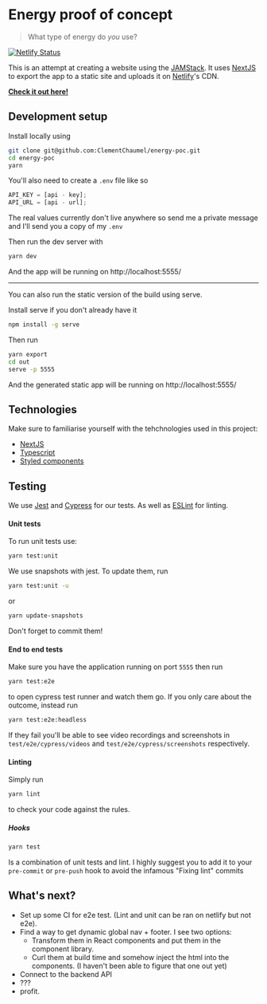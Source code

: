 # Energy proof of concept

> What type of energy do _you_ use?

[![Netlify Status](https://api.netlify.com/api/v1/badges/4abbd05d-15f2-46ef-8a18-2a6cc50157d0/deploy-status)](https://app.netlify.com/sites/energy-poc/deploys)

This is an attempt at creating a website using the [JAMStack](https://jamstack.wtf/). It uses [NextJS](https://nextjs.org/#features) to export the app to a static site and uploads it on [Netlify](https://www.netlify.com/)'s CDN.

**[Check it out here!](https://energy-poc.netlify.com/)**

## Development setup

Install locally using

```sh
git clone git@github.com:ClementChaumel/energy-poc.git
cd energy-poc
yarn
```

You'll also need to create a `.env` file like so

```js
API_KEY = [api - key];
API_URL = [api - url];
```

The real values currently don't live anywhere so send me a private message and I'll send you a copy of my `.env`

Then run the dev server with

```sh
yarn dev
```

And the app will be running on http://localhost:5555/

---

You can also run the static version of the build using serve.

Install serve if you don't already have it

```sh
npm install -g serve
```

Then run

```sh
yarn export
cd out
serve -p 5555
```

And the generated static app will be running on http://localhost:5555/

## Technologies

Make sure to familiarise yourself with the tehchnologies used in this project:

- [NextJS](https://nextjs.org/learn/basics/getting-started)
- [Typescript](https://www.typescriptlang.org/docs/handbook/typescript-in-5-minutes.html)
- [Styled components](https://www.styled-components.com/docs/)

## Testing

We use [Jest](https://jestjs.io/) and [Cypress](https://www.cypress.io/) for our tests. As well as [ESLint](https://eslint.org/) for linting.

#### Unit tests

To run unit tests use:

```sh
yarn test:unit
```

We use snapshots with jest.
To update them, run

```sh
yarn test:unit -u
```

or

```sh
yarn update-snapshots
```

Don't forget to commit them!

#### End to end tests

Make sure you have the application running on port `5555` then run

```sh
yarn test:e2e
```

to open cypress test runner and watch them go.
If you only care about the outcome, instead run

```sh
yarn test:e2e:headless
```

If they fail you'll be able to see video recordings and screenshots in
`test/e2e/cypress/videos` and
`test/e2e/cypress/screenshots` respectively.

#### Linting

Simply run

```sh
yarn lint
```

to check your code against the rules.

##### Hooks

```sh
yarn test
```

Is a combination of unit tests and lint. I highly suggest you to add it to your `pre-commit` or `pre-push` hook to avoid the infamous "Fixing lint" commits

## What's next?

- Set up some CI for e2e test. (Lint and unit can be ran on netlify but not e2e).
- Find a way to get dynamic global nav + footer. I see two options:
  - Transform them in React components and put them in the component library.
  - Curl them at build time and somehow inject the html into the components. (I haven't been able to figure that one out yet)
- Connect to the backend API
- ???
- profit.
